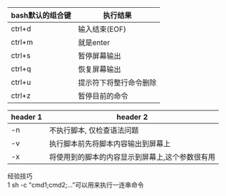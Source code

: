 

bash默认的组合键 | 执行结果
-- | --
ctrl+d | 输入结束(EOF)
ctrl+m | 就是enter
ctrl+s | 暂停屏幕输出
ctrl+q | 恢复屏幕输出
ctrl+u | 提示符下将整行命令删除
ctrl+z | 暂停目前的命令






header 1 | header 2
---|---
-n |  不执行脚本, 仅检查语法问题
-v | 执行脚本前先将脚本内容输出到屏幕上
-x | 将使用到的脚本的内容显示到屏幕上,这个参数很有用
 


经验技巧  
1 sh -c "cmd1;cmd2;..."可以用来执行一连串命令
 
 
 
